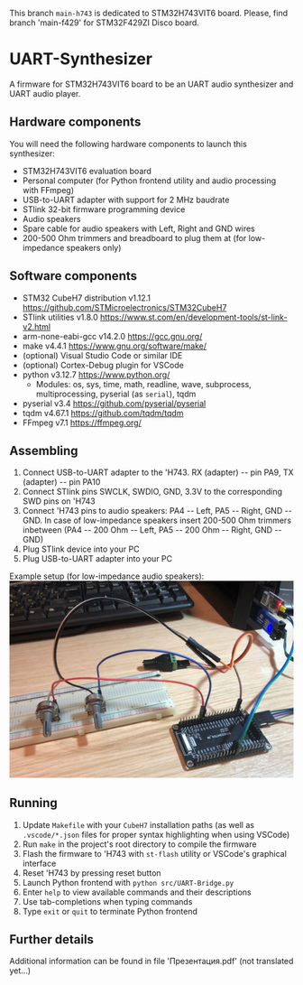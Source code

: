 This branch `main-h743` is dedicated to STM32H743VIT6 board. Please, find branch 'main-f429' for STM32F429ZI Disco board.

# UART-Synthesizer
A firmware for STM32H743VIT6 board to be an UART audio synthesizer and UART audio player.

## Hardware components
You will need the following hardware components to launch this synthesizer:
* STM32H743VIT6 evaluation board
* Personal computer (for Python frontend utility and audio processing with FFmpeg)
* USB-to-UART adapter with support for 2 MHz baudrate
* STlink 32-bit firmware programming device
* Audio speakers
* Spare cable for audio speakers with Left, Right and GND wires
* 200-500 Ohm trimmers and breadboard to plug them at (for low-impedance speakers only)

## Software components
* STM32 CubeH7 distribution v1.12.1 https://github.com/STMicroelectronics/STM32CubeH7
* STlink utilities v1.8.0 https://www.st.com/en/development-tools/st-link-v2.html
* arm-none-eabi-gcc v14.2.0 https://gcc.gnu.org/
* make v4.4.1 https://www.gnu.org/software/make/
* (optional) Visual Studio Code or similar IDE
* (optional) Cortex-Debug plugin for VSCode
* python v3.12.7 https://www.python.org/
    * Modules: os, sys, time, math, readline, wave, subprocess, multiprocessing, pyserial (as `serial`), tqdm
* pyserial v3.4 https://github.com/pyserial/pyserial
* tqdm v4.67.1 https://github.com/tqdm/tqdm
* FFmpeg v7.1 https://ffmpeg.org/

## Assembling
1. Connect USB-to-UART adapter to the 'H743. RX (adapter) -- pin PA9, TX (adapter) -- pin PA10
2. Connect STlink pins SWCLK, SWDIO, GND, 3.3V to the corresponding SWD pins on 'H743
3. Connect 'H743 pins to audio speakers: PA4 -- Left, PA5 -- Right, GND -- GND. In case of low-impedance speakers insert 200-500 Ohm trimmers inbetween (PA4 -- 200 Ohm -- Left, PA5 -- 200 Ohm -- Right, GND -- GND)
4. Plug STlink device into your PC
5. Plug USB-to-UART adapter into your PC

Example setup (for low-impedance audio speakers):
![See 'Setup.jpg' from the root directory](Setup.jpg "Example setup for UART-Synthesizer with low-impedance audio speakers")

## Running
1. Update `Makefile` with your `CubeH7` installation paths (as well as `.vscode/*.json` files for proper syntax highlighting when using VSCode)
2. Run `make` in the project's root directory to compile the firmware
3. Flash the firmware to 'H743 with `st-flash` utility or VSCode's graphical interface
4. Reset 'H743 by pressing reset button
5. Launch Python frontend with `python src/UART-Bridge.py`
6. Enter `help` to view available commands and their descriptions
7. Use tab-completions when typing commands
8. Type `exit` or `quit` to terminate Python frontend

## Further details

Additional information can be found in file 'Презентация.pdf' (not translated yet...)
